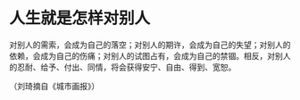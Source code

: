 # 人生就是怎样对别人

对别人的需索，会成为自己的落空；对别人的期许，会成为自己的失望；对别人的依赖，会成为自己的伤痛；对别人的试图占有，会成为自己的禁锢。相反，对别人的忍耐、给予、付出、同情，将会获得安宁、自由、得到、宽恕。

（刘琦摘自《城市画报》）